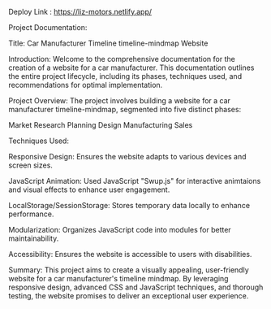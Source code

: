 Deploy Link : https://liz-motors.netlify.app/

Project Documentation:

Title:  Car Manufacturer Timeline timeline-mindmap Website

Introduction:
Welcome to the comprehensive documentation for the creation of a website for a car manufacturer. This documentation outlines the entire project lifecycle, including its phases, techniques used, and recommendations for optimal implementation.

Project Overview:
The project involves building a website for a car manufacturer timeline-mindmap, segmented into five distinct phases:

Market Research
Planning
Design
Manufacturing
Sales


Techniques Used:

Responsive Design: Ensures the website adapts to various devices and screen sizes.

JavaScript Animation: Used JavaScript "Swup.js" for interactive animtaions and visual effects to enhance user engagement.

LocalStorage/SessionStorage: Stores temporary data locally to enhance performance.

Modularization: Organizes JavaScript code into modules for better maintainability.

Accessibility: Ensures the website is accessible to users with disabilities.

Summary:
This project aims to create a visually appealing, user-friendly website for a car manufacturer's timeline mindmap. By leveraging responsive design, advanced CSS and JavaScript techniques, and thorough testing, the website promises to deliver an exceptional user experience.
